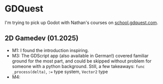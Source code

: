 # GDQuest

I'm trying to pick up Godot with Nathan's courses on [school.gdquest.com](https://school.gdquest.com).

## 2D Gamedev (01.2025)

- M1: I found the introduction inspiring.
- M3: The GDScript app (also available in German!) covered familiar ground for the most part, and could be skipped without problem for someone with a python background. Still, a few takeaways: `func _process(delta)`, `:=` type system, `Vector2` type
- M4:

